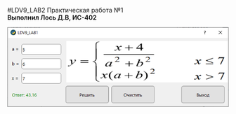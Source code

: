 #LDV9_LAB2
Практическая работа №1 <br />
**Выполнил Лось Д.В, ИС-402**

![screenshot](screenshot1.png)
